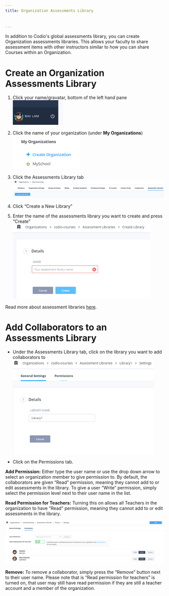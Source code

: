 ```yaml
---
title: Organization Assessments Library


---
```


In addition to Codio's global assessments library, you can create Organization assessments libraries. This allows your faculty to share assessment items with other instructors similar to how you can share Courses within an Organization.

# Create an Organization Assessments Library

1. Click your name/gravatar, bottom of the left hand pane
![Profile](/img/class_administration/profilepic.png)

1. Click the name of your organization (under **My Organizations**)
![Org Name](/img/class_administration/addteachers/myschoolorg.png)

1. Click the Assessments Library tab
![Assessments Library tab](/img/librarytab.png)

1. Click “Create a New Library”

1. Enter the name of the assessments library you want to create and press “Create”
![Assessments Library name](/img/namelibrary.png)

Read more about assessment libraries [here](/content/authoring/assessments-library/overview).

# Add Collaborators to an Assessments Library

* Under the Assessments Library tab, click on the library you want to add collaborators to
![Add Collaborators](/img/librarysettings.png)

<a name="orgLibPermissions"></a>
* Click on the Permissions tab.

**Add Permission:** Either type the user name or use the drop down arrow to select an organization member to give permission to. By default, the collaborators are given “Read” permission, meaning they cannot add to or edit assessments in the library. To give a user “Write” permission, simply select the permission level next to their user name in the list.

**Read Permission for Teachers:**  Turning this on allows all Teachers in the organization to have “Read” permission, meaning they cannot add to or edit assessments in the library.

![Assessments Library permissions](/img/librarypermissions.png)

**Remove:** To remove a collaborator, simply press the “Remove” button next to their user name. Please note that is “Read permission for teachers” is turned on, that user may still have read permission if they are still a teacher account and a member of the organization.